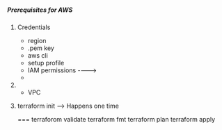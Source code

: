 ##### Prerequisites for AWS 

1. Credentials 
	- region 
	- .pem key 
	- aws cli 
	- setup profile 
	- IAM permissions  ----> 
	- 
	
	
2. - VPC  

3. terraform init --> Happens one time 

   === 
   terraforom validate 
   terraform fmt 
   terraform plan 
   terraform apply
   
